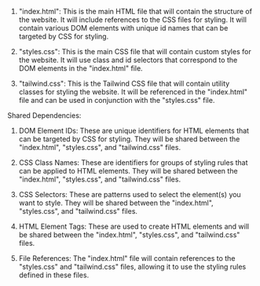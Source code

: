 1. "index.html": This is the main HTML file that will contain the structure of the website. It will include references to the CSS files for styling. It will contain various DOM elements with unique id names that can be targeted by CSS for styling.

2. "styles.css": This is the main CSS file that will contain custom styles for the website. It will use class and id selectors that correspond to the DOM elements in the "index.html" file.

3. "tailwind.css": This is the Tailwind CSS file that will contain utility classes for styling the website. It will be referenced in the "index.html" file and can be used in conjunction with the "styles.css" file.

Shared Dependencies:

1. DOM Element IDs: These are unique identifiers for HTML elements that can be targeted by CSS for styling. They will be shared between the "index.html", "styles.css", and "tailwind.css" files.

2. CSS Class Names: These are identifiers for groups of styling rules that can be applied to HTML elements. They will be shared between the "index.html", "styles.css", and "tailwind.css" files.

3. CSS Selectors: These are patterns used to select the element(s) you want to style. They will be shared between the "index.html", "styles.css", and "tailwind.css" files.

4. HTML Element Tags: These are used to create HTML elements and will be shared between the "index.html", "styles.css", and "tailwind.css" files.

5. File References: The "index.html" file will contain references to the "styles.css" and "tailwind.css" files, allowing it to use the styling rules defined in these files.